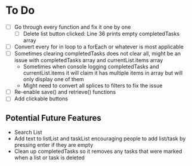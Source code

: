 # To Do
<!-- ON LINE 75: CHECKING IF EDIT TASK BUTTON WAS CLICKED  -->
- [ ] Go through every function and fix it one by one
  - [ ] Delete list button clicked: Line 36 prints empty completedTasks array
- [ ] Convert every for in loop to a forEach or whatever is most applicable
- [ ] Sometimes clearing completedTasks does not clear all, might be an issue with completedTasks array and currentList.items array
  - Sometimes when console logging completedTasks and currentList.items it will claim it has multiple items in array but will only display one of them
  - Might need to convert all splices to filters to fix the issue
- [ ] Re-enable save() and retrieve() functions
- [ ] Add clickable buttons
## Potential Future Features
- Search List
- Add text to listList and taskList encouraging people to add list/task by pressing enter if they are empty
- Clean up completedTasks so it removes any tasks that were marked when a list or task is deleted